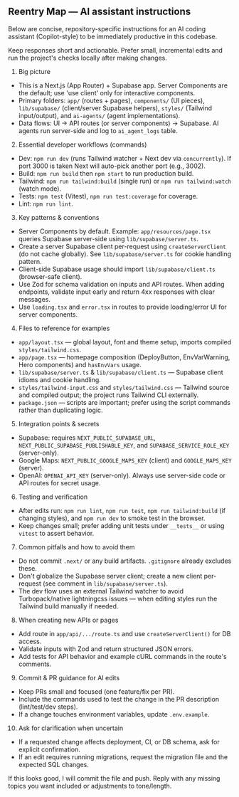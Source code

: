 ## Reentry Map — AI assistant instructions

Below are concise, repository-specific instructions for an AI coding assistant (Copilot-style) to be immediately productive in this codebase.

Keep responses short and actionable. Prefer small, incremental edits and run the project's checks locally after making changes.

1. Big picture
 - This is a Next.js (App Router) + Supabase app. Server Components are the default; use 'use client' only for interactive components.
 - Primary folders: `app/` (routes + pages), `components/` (UI pieces), `lib/supabase/` (client/server Supabase helpers), `styles/` (Tailwind input/output), and `ai-agents/` (agent implementations).
 - Data flows: UI -> API routes (or server components) -> Supabase. AI agents run server-side and log to `ai_agent_logs` table.

2. Essential developer workflows (commands)
 - Dev: `npm run dev` (runs Tailwind watcher + Next dev via `concurrently`). If port 3000 is taken Next will auto-pick another port (e.g., 3002).
 - Build: `npm run build` then `npm start` to run production build.
 - Tailwind: `npm run tailwind:build` (single run) or `npm run tailwind:watch` (watch mode).
 - Tests: `npm test` (Vitest), `npm run test:coverage` for coverage.
 - Lint: `npm run lint`.

3. Key patterns & conventions
 - Server Components by default. Example: `app/resources/page.tsx` queries Supabase server-side using `lib/supabase/server.ts`.
 - Create a server Supabase client per-request using `createServerClient` (do not cache globally). See `lib/supabase/server.ts` for cookie handling pattern.
 - Client-side Supabase usage should import `lib/supabase/client.ts` (browser-safe client).
 - Use Zod for schema validation on inputs and API routes. When adding endpoints, validate input early and return 4xx responses with clear messages.
 - Use `loading.tsx` and `error.tsx` in routes to provide loading/error UI for server components.

4. Files to reference for examples
 - `app/layout.tsx` — global layout, font and theme setup, imports compiled `styles/tailwind.css`.
 - `app/page.tsx` — homepage composition (DeployButton, EnvVarWarning, Hero components) and `hasEnvVars` usage.
 - `lib/supabase/server.ts` & `lib/supabase/client.ts` — Supabase client idioms and cookie handling.
 - `styles/tailwind-input.css` and `styles/tailwind.css` — Tailwind source and compiled output; the project runs Tailwind CLI externally.
 - `package.json` — scripts are important; prefer using the script commands rather than duplicating logic.

5. Integration points & secrets
 - Supabase: requires `NEXT_PUBLIC_SUPABASE_URL`, `NEXT_PUBLIC_SUPABASE_PUBLISHABLE_KEY`, and `SUPABASE_SERVICE_ROLE_KEY` (server-only).
 - Google Maps: `NEXT_PUBLIC_GOOGLE_MAPS_KEY` (client) and `GOOGLE_MAPS_KEY` (server).
 - OpenAI: `OPENAI_API_KEY` (server-only). Always use server-side code or API routes for secret usage.

6. Testing and verification
 - After edits run: `npm run lint`, `npm run test`, `npm run tailwind:build` (if changing styles), and `npm run dev` to smoke test in the browser.
 - Keep changes small; prefer adding unit tests under `__tests__` or using `vitest` to assert behavior.

7. Common pitfalls and how to avoid them
 - Do not commit `.next/` or any build artifacts. `.gitignore` already excludes these.
 - Don't globalize the Supabase server client; create a new client per-request (see comment in `lib/supabase/server.ts`).
 - The dev flow uses an external Tailwind watcher to avoid Turbopack/native lightningcss issues — when editing styles run the Tailwind build manually if needed.

8. When creating new APIs or pages
 - Add route in `app/api/.../route.ts` and use `createServerClient()` for DB access.
 - Validate inputs with Zod and return structured JSON errors.
 - Add tests for API behavior and example cURL commands in the route's comments.

9. Commit & PR guidance for AI edits
 - Keep PRs small and focused (one feature/fix per PR).
 - Include the commands used to test the change in the PR description (lint/test/dev steps).
 - If a change touches environment variables, update `.env.example`.

10. Ask for clarification when uncertain
 - If a requested change affects deployment, CI, or DB schema, ask for explicit confirmation.
 - If an edit requires running migrations, request the migration file and the expected SQL changes.

If this looks good, I will commit the file and push. Reply with any missing topics you want included or adjustments to tone/length.
